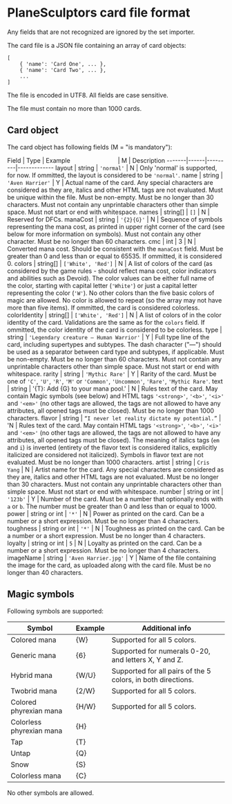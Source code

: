 # PlaneSculptors card file format
Any fields that are not recognized are ignored by the set importer.

The card file is a JSON file containing an array of card objects:
```
[
	{ 'name': 'Card One', ... },
    { 'name': 'Card Two', ... },
    ...
]
```
The file is encoded in UTF8. All fields are case sensitive.

The file must contain no more than 1000 cards.

## Card object
The card object has following fields (M = "is mandatory"):

 Field | Type | Example&nbsp;&nbsp;&nbsp;&nbsp;&nbsp;&nbsp;&nbsp;&nbsp;&nbsp;&nbsp;&nbsp;&nbsp;&nbsp;&nbsp;&nbsp;&nbsp;&nbsp;&nbsp;&nbsp;&nbsp;&nbsp;&nbsp;&nbsp;&nbsp;&nbsp;&nbsp;&nbsp;&nbsp;| M | Description 
-------|------|---------|-------------
layout | string | `'normal'` | N |  Only 'normal' is supported, for now. If ommitted, the layout is considered to be `'normal'`.
name | string | `'Aven Harrier'` | Y | Actual name of the card. Any special characters are considered as they are, italics and other HTML tags are not evaluated. Must be unique within the file. Must be non-empty. Must be no longer than 30 characters. Must not contain any unprintable characters other than simple space. Must not start or end with whitespace. 
names | string[] | `[]` | N | Reserved for DFCs.
manaCost | string | `'{2}{G}'` | N | Sequence of symbols representing the mana cost, as printed in upper right corner of the card (see below for more information on symbols). Must not contain any other character. Must be no longer than 60 characters.
cmc | int | 3 | N | Converted mana cost. Should be consistent with the `manaCost` field. Must be greater than 0 and less than or equal to 65535. If ommitted, it is considered 0.
colors | string[] | `['White', 'Red']` | N | A list of colors of the card (as considered by the game rules - should reflect mana cost, color indicators and abilities such as Devoid). The color values can be either full name of the color, starting with capital letter (`'White'`) or just a capital letter representing the color (`'W'`). No other colors than the five basic colors of magic are allowed. No color is allowed to repeat (so the array may not have more than five items). If ommitted, the card is considered colorless.
colorIdentity | string[] | `['White', 'Red']` | N | A list of colors of in the color identity of the card. Validations are the same as for the `colors` field. If ommitted, the color identity of the card is considered to be colorless.
type | string | `'Legendary creature — Human Warrior'` | Y | Full type line of the card, including supertypes and subtypes. The dash character ("—") should be used as a separator between card type and subtypes, if applicable. Must be non-empty. Must be no longer than 60 characters. Must not contain any unprintable characters other than simple space. Must not start or end with whitespace.
rarity | string | `'Mythic Rare'` | Y | Rarity of the card. Must be one of `'C'`, `'U'`, `'R'`, `'M'` or `'Common'`, `'Uncommon'`, `'Rare'`, `'Mythic Rare'`.
text | string | '{T}: Add {G} to your mana pool.' | N | Rules text of the card. May contain Magic symbols (see below) and HTML tags `'<strong>'`, `'<b>'`, `'<i>'` and `'<em>'` (no other tags are allowed, the tags are not allowed to have any attributes, all opened tags must be closed). Must be no longer than 1000 characters.
flavor | string | `“I never let reality dictate my potential.”` | 'N | Rules text of the card. May contain HTML tags `'<strong>'`, `'<b>'`, `'<i>'` and `'<em>'` (no other tags are allowed, the tags are not allowed to have any attributes, all opened tags must be closed). The meaning of italics tags (`em` and `i`) is inverted (entirety of the flavor text is considered italics, explicitly italicized are considered not italicized). Symbols in flavor text are not evaluated. Must be no longer than 1000 characters.
artist | string | `Cris Yang` | N | Artist name for the card. Any special characters are considered as they are, italics and other HTML tags are not evaluated. Must be no longer than 30 characters. Must not contain any unprintable characters other than simple space. Must not start or end with whitespace.
number | string or int | `'123b'` | Y | Number of the card. Must be a number that optionally ends with `a` or `b`. The number must be greater than 0 and less than or equal to 1000.
power | string or int | `'*'` | N | Power as printed on the card. Can be a number or a short expression. Must be no longer than 4 characters.
toughness | string or int | `'*'` | N | Toughness as printed on the card. Can be a number or a short expression. Must be no longer than 4 characters.
loyalty | string or int | `5` | N | Loyalty as printed on the card. Can be a number or a short expression. Must be no longer than 4 characters.
imageName | string | `'Aven Harrier.jpg'` | Y | Name of the file containing the image for the card, as uploaded along with the card file. Must be no longer than 40 characters.

## Magic symbols
Following symbols are supported:

Symbol | Example | Additional info
-------|---------|-----------------
Colored mana | {W} | Supported for all 5 colors.
Generic mana | {6} | Supported for numerals 0-20, and letters X, Y and Z.
Hybrid mana | {W/U} | Supported for all pairs of the 5 colors, in both directions.
Twobrid mana | {2/W} | Supported for all 5 colors.
Colored phyrexian mana | {H/W} | Supported for all 5 colors.
Colorless phyrexian mana | {H} |
Tap | {T} | 
Untap | {Q} |
Snow | {S} |
Colorless mana | {C} |

No other symbols are allowed.

